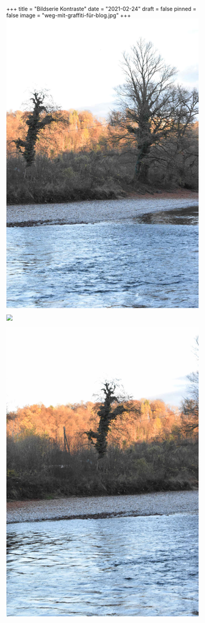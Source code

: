 +++
title = "Bildserie Kontraste"
date = "2021-02-24"
draft = false
pinned = false
image = "weg-mit-graffiti-für-blog.jpg"
+++
![](natur-licht-und-schatten.jpg "Licht-Schatten Kontrast")

![](weg-mit-graffiti-für-blog.jpg)

![](baum-mit-aare-und-schatten.jpg)

![]()